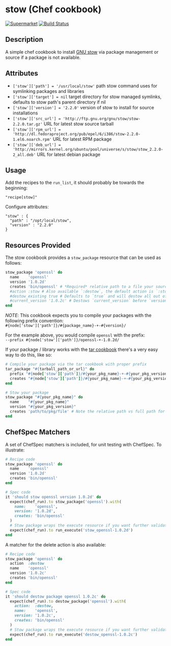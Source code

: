 # stow (Chef cookbook)

[![Supermarket](http://img.shields.io/cookbook/v/cookbook-stow.svg)][1]
[![Build Status](http://img.shields.io/travis/stevenhaddox/cookbook-stow.svg)][2]

## Description

A simple chef cookbook to install [GNU stow](https://www.gnu.org/software/stow/)
via package management or source if a package is not available.

## Attributes

* `['stow']['path'] = '/usr/local/stow'`
  path stow command uses for symlinking packages and libraries
* `['stow']['target'] = nil`
  target directory for stow managed symlinks, defaults to stow path's parent directory if nil
* `['stow']['version'] = '2.2.0'`
  version of stow to install for source installations
* `['stow']['src_url'] = 'http://ftp.gnu.org/gnu/stow/stow-2.2.0.tar.gz'`
  URL for latest stow source tarball
* `['stow']['rpm_url'] = 'http://dl.fedoraproject.org/pub/epel/6/i386/stow-2.2.0-1.el6.noarch.rpm'`
  URL for latest RPM package
* `['stow']['deb_url'] = 'http://mirrors.kernel.org/ubuntu/pool/universe/s/stow/stow_2.2.0-2_all.deb'`
  URL for latest debian package

## Usage

Add the recipes to the `run_list`, it should probably be towards the beginning:

    "recipe[stow]"

Configure attributes:

    "stow" : {
      "path" : "/opt/local/stow",
      "version" : "2.2.0"
    }

## Resources Provided

The stow cookbook provides a `stow_package` resource that can be used as follows:

```ruby
stow_package 'openssl' do
  name    'openssl'
  version '1.0.2d'
  creates 'bin/openssl' # *Required* relative path to a file your source compiled package creates
  #action :stow # Also available `:destow`, the default action is `:stow`
  #destow_existing true # Defaults to `true` and will destow all out of date packages with prefix "#{name}-+-"
  #current_version '1.0.2c' # Destows `current_version` before `version` is stowed; ignored unless `destow_existing` is `false`
end
```

*NOTE*: This cookbook expects you to compile your packages with the following prefix convention:  
`#{node['stow']['path']}/#{package_name}-+-#{version}/`

For the example above, you would compile `openssl` with the prefix:  
`--prefix #{node['stow']['path']}/openssl-+-1.0.2d/`

If your package / library works with the [tar cookbook][3] there's a very easy way to do this, like so:

```ruby
# Compile your package via the tar cookbook with proper prefix
tar_package "#{tarball_path_or_url}" do
  prefix "#{node['stow']['path']}/#{your_pkg_name}-+-#{your_pkg_version}"
  creates "#{node['stow']['path']}/#{your_pkg_name}-+-#{your_pkg_version}/#{path/to/pkg/file}"
end

# Stow your package
stow_package "#{your_pkg_name}" do
  name    "#{your_pkg_name}"
  version "#{your_pkg_version}"
  creates 'path/to/pkg/file' # Note the relative path vs full path for `tar_package`
end
```

## ChefSpec Matchers

A set of ChefSpec matchers is included, for unit testing with ChefSpec. To illustrate:

```ruby
# Recipe code
stow_package 'openssl' do
  name    'openssl'
  version '1.0.2d'
  creates 'bin/openssl'
end
```

```ruby
# Spec code
it 'should stow openssl version 1.0.2d' do
  expect(chef_run).to stow_package('openssl').with(
    name:    'openssl',
    version: '1.0.2d',
    creates: 'bin/openssl'
  )
  # Stow package wraps the execute resource if you want further validation
  expect(chef_run).to run_execute('stow_openssl-1.0.2d')
end
```

A matcher for the delete action is also available:

```ruby
# Recipe code
stow_package 'openssl' do
  action  :destow
  name    'openssl'
  version '1.0.2c'
  creates 'bin/openssl'
end
```

```ruby
# Spec code
it 'should destow package openssl 1.0.2c' do
  expect(chef_run).to destow_package('openssl').with(
    action:  :destow,
    name:    'openssl',
    version: '1.0.2c',
    creates: 'bin/openssl'
  )
  # Stow package wraps the execute resource if you want further validation
  expect(chef_run).to run_execute('destow_openssl-1.0.2c')
end
```

[1]: https://supermarket.getchef.com/cookbooks/stow
[2]: http://travis-ci.org/stevenhaddox/cookbook-stow
[3]: https://supermarket.chef.io/cookbooks/tar
